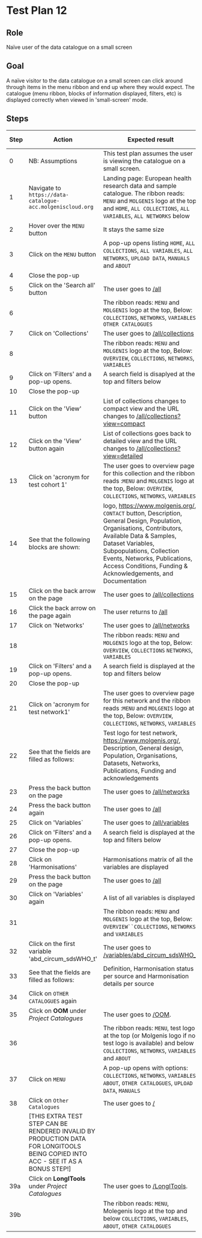 # Test Plan 12

## Role

Naïve user of the data catalogue on a small screen

## Goal

A naïve visitor to the data catalogue on a small screen can click around through items in the menu ribbon
and end up where they would expect.
The catalogue (menu ribbon, blocks of information displayed, filters, etc) is displayed correctly
when viewed in 'small-screen' mode.

## Steps

| Step | Action | Expected result | Github bug/issue | Playwright test |
| ---- | ------ | --------------- |----------------- | --------------- |
| 0 | NB: Assumptions | This test plan assumes the user is viewing the catalogue on a small screen. | | |
| 1 | Navigate to `https://data-catalogue-acc.molgeniscloud.org` | Landing page: European health research data and sample catalogue. The ribbon reads: `MENU` and `MOLGENIS` logo at the top and `HOME`, `ALL COLLECTIONS`, `ALL VARIABLES`, `ALL NETWORKS` below | | |
| 2 | Hover over the `MENU` button | It stays the same size | | |
| 3 | Click on the `MENU` button | A pop-up opens listing `HOME`, `ALL COLLECTIONS`, `ALL VARIABLES`, `ALL NETWORKS`, `UPLOAD DATA`, `MANUALS` and `ABOUT` | | |
| 4 | Close the pop-up | | | |
| 5 | Click on the 'Search all' button | The user goes to [/all](https://data-catalogue-acc.molgeniscloud.org/all) | | |
| 6 | | The ribbon reads: `MENU` and `MOLGENIS` logo at the top, Below: `COLLECTIONS`, `NETWORKS`, `VARIABLES`, `OTHER CATALOGUES` | | |
| 7 | Click on 'Collections' | The user goes to  [/all/collections](https://data-catalogue-acc.molgeniscloud.org/all/collections) | | |
| 8 | | The ribbon reads: `MENU` and `MOLGENIS` logo at the top, Below: `OVERVIEW`, `COLLECTIONS`, `NETWORKS`, `VARIABLES` | | |
| 9 | Click on 'Filters' and a pop-up opens. | A search field is disaplyed at the top and filters below | | |
| 10 | Close the pop-up | | | |
| 11 | Click on the 'View' button | List of collections changes to compact view and the URL changes to [/all/collections?view=compact](https://data-catalogue-acc.molgeniscloud.org/all/collections?view=compact) | | |
| 12 | Click on the 'View' button again | List of collections goes back to detailed view and the URL changes to [/all/collections?view=detailed](https://data-catalogue-acc.molgeniscloud.org/all/collections?view=detailed) | | |
| 13 | Click on 'acronym for test cohort 1' | The user goes to overview page for this collection and the ribbon reads :`MENU` and `MOLGENIS` logo at the top, Below: `OVERVIEW`, `COLLECTIONS`, `NETWORKS`, `VARIABLES` | | |
| 14 | See that the following blocks are shown: | logo, <https://www.molgenis.org/>, `CONTACT` button, Description, General Design, Population, Organisations, Contributors, Available Data & Samples, Dataset Variables, Subpopulations, Collection Events, Networks, Publications, Access Conditions, Funding & Acknowledgements, and Documentation | | |
| 15 | Click on the back arrow on the page| The user goes to  [/all/collections](https://data-catalogue-acc.molgeniscloud.org/all/collections) | | |
| 16 | Click the back arrow on the page again | The user returns to [/all](https://data-catalogue-acc.molgeniscloud.org/all) | | |
| 17 | Click on 'Networks'| The user goes to [/all/networks](https://data-catalogue-acc.molgeniscloud.org/all/networks) | | |
| 18 | | The ribbon reads: `MENU` and `MOLGENIS` logo at the top, Below: `OVERVIEW`, `COLLECTIONS` `NETWORKS`, `VARIABLES` | | |
| 19 | Click on 'Filters' and a pop-up opens. | A search field is displayed at the top and filters below | | |
| 20 | Close the pop-up | | | |
| 21 | Click on 'acronym for test network1' | The user goes to overview page for this network and the ribbon reads :`MENU` and `MOLGENIS` logo at the top, Below: `OVERVIEW`, `COLLECTIONS`, `NETWORKS`, `VARIABLES` | | |
| 22 | See that the fields are filled as follows: | Test logo for test network, <https://www.molgenis.org/>, Description, General design, Population, Organisations, Datasets, Networks, Publications, Funding and acknowledgements | | |
| 23 | Press the back button on the page | The user goes to [/all/networks](https://data-catalogue-acc.molgeniscloud.org/all/networks) | | |
| 24 | Press the back button again | The user goes to [/all](https://data-catalogue-acc.molgeniscloud.org/all) | | |
| 25 | Click on 'Variables` | The user goes to [/all/variables](https://data-catalogue-acc.molgeniscloud.org/all/variables) | | |
| 26 | Click on 'Filters' and a pop-up opens. | A search field is displayed at the top and filters below | | |
| 27 | Close the pop-up | | | |
| 28 | Click on 'Harmonisations' | Harmonisations matrix of all the variables are displayed | | |
| 29 | Press the back button on the page | The user goes to [/all](https://data-catalogue-acc.molgeniscloud.org/all) | | |
| 30 | Click on 'Variables' again | A list of all variables is displayed | | |
| 31 | | The ribbon reads: `MENU` and `MOLGENIS` logo at the top, Below: `OVERVIEW``COLLECTIONS`, `NETWORKS`,  and `VARIABLES` | | |
| 32 | Click on the first variable 'abd_circum_sdsWHO_t' | The user goes to [/variables/abd_circum_sdsWHO_t](https://data-catalogue-acc.molgeniscloud.org/all/variables/abd_circum_sdsWHO_t-ATHLETE-outcome_ath-ATHLETE?keys={%22name%22:%22abd_circum_sdsWHO_t%22,%22resource%22:{%22id%22:%22ATHLETE%22},%22dataset%22:{%22name%22:%22outcome_ath%22,%22resource%22:{%22id%22:%22ATHLETE%22}}}) | | |
| 33 | See that the fields are filled as follows: | Definition, Harmonisation status per source and Harmonisation details per source | | |
| 34 | Click on `OTHER CATALOGUES` again | | | |
| 35 | Click on **OOM** under *Project Catalogues* | The user goes to [/OOM](https://data-catalogue-acc.molgeniscloud.org/OOM). | | |
| 36 | | The ribbon reads: `MENU`, test logo at the top (or Molgenis logo if no test logo is available) and below `COLLECTIONS`, `NETWORKS`, `VARIABLES`, and `ABOUT` | | |
| 37 | Click on `MENU` | A pop-up opens with options: `COLLECTIONS`, `NETWORKS`, `VARIABLES`, `ABOUT`, `OTHER CATALOGUES`, `UPLOAD DATA`, `MANUALS` | | |
| 38 | Click on `Other Catalogues` | The user goes to [/](https://data-catalogue-acc.molgeniscloud.org/) | | |
| | [THIS EXTRA TEST STEP CAN BE RENDERED INVALID BY PRODUCTION DATA FOR LONGITOOLS BEING COPIED INTO ACC - SEE IT AS A BONUS STEP!] | | | |
| 39a | Click on **LongITools** under *Project Catalogues* | The user goes to [/LongITools](https://data-catalogue-acc.molgeniscloud.org/LongITools). | | |
| 39b | | The ribbon reads: `MENU`, Molegenis logo at the top and below `COLLECTIONS`, `VARIABLES`, `ABOUT`, `OTHER CATALOGUES` | | |
